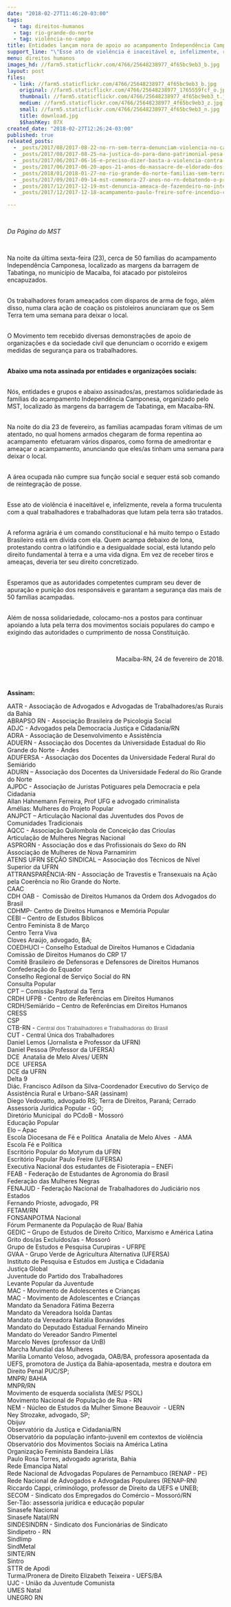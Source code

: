 ```yaml
---
date: "2018-02-27T11:46:20-03:00"
tags:
  - tag: direitos-humanos
  - tag: rio-grande-do-norte
  - tag: violência-no-campo
title: Entidades lançam nora de apoio ao acampamento Independência Camponesa
support_line: "\"Esse ato de violência é inaceitável e, infelizmente, revela a forma truculenta com a qual trabalhadores e trabalhadoras que lutam pela terra são tratados\""
menu: direitos humanos
images_hd: //farm5.staticflickr.com/4766/25648238977_4f65bc9eb3_b.jpg
layout: post
files:
  - link: //farm5.staticflickr.com/4766/25648238977_4f65bc9eb3_b.jpg
    original: //farm5.staticflickr.com/4766/25648238977_1765559fcf_o.jpg
    thumbnail: //farm5.staticflickr.com/4766/25648238977_4f65bc9eb3_t.jpg
    medium: //farm5.staticflickr.com/4766/25648238977_4f65bc9eb3_z.jpg
    small: //farm5.staticflickr.com/4766/25648238977_4f65bc9eb3_n.jpg
    title: download.jpg
    $$hashKey: 07X
created_date: "2018-02-27T12:26:24-03:00"
published: true
releated_posts:
  - _posts/2017/08/2017-08-22-no-rn-sem-terra-denunciam-violencia-no-campo-e-sao-reprimidos-pela-policia.md
  - _posts/2017/08/2017-08-25-na-justica-do-para-dano-patrimonial-pesa-mais-que-morte-de-sem-terra.md
  - _posts/2017/06/2017-06-16-e-preciso-dizer-basta-a-violencia-contra-os-povos-do-campo.md
  - _posts/2017/06/2017-06-20-apos-21-anos-do-massacre-de-eldorado-dos-carajas-organizacoes-do-campo-se-unem-em-belem-contra-violencia.md
  - _posts/2018/01/2018-01-27-no-rio-grande-do-norte-familias-sem-terra-sofrem-despejo.md
  - _posts/2017/09/2017-09-14-mst-comemora-27-anos-no-rn-debatendo-o-protagonismo-das-mulheres-sem-terra.md
  - _posts/2017/12/2017-12-19-mst-denuncia-ameaca-de-fazendeiro-no-interior-de-sp.md
  - _posts/2017/12/2017-12-18-acampamento-paulo-freire-sofre-incendio-criminoso-em-sume-na-paraiba.md

---
```

<p>&nbsp;</p>

<p><em>Da P&aacute;gina do MST&nbsp;</em></p>

<p>&nbsp;</p>

<p>Na&nbsp;noite da &uacute;ltima&nbsp;sexta-feira&nbsp;(23), cerca de 50 fam&iacute;lias do acampamento Independ&ecirc;ncia Camponesa, localizado as margens da barragem de Tabatinga, no munic&iacute;pio de Maca&iacute;ba, foi&nbsp;atacado por pistoleiros encapuzados.&nbsp;</p>

<p><br />
Os trabalhadores foram amea&ccedil;ados&nbsp;com disparos de arma de fogo, al&eacute;m disso, numa clara a&ccedil;&atilde;o de coa&ccedil;&atilde;o os pistoleiros anunciaram que os Sem Terra tem uma semana para deixar o local.&nbsp;</p>

<p><br />
O Movimento tem recebido diversas demonstra&ccedil;&otilde;es de apoio de organiza&ccedil;&otilde;es e da sociedade civil que denunciam o ocorrido e exigem medidas de seguran&ccedil;a para os trabalhadores.&nbsp;</p>

<p><br />
<strong>Abaixo uma nota assinada por entidades e organiza&ccedil;&otilde;es sociais:&nbsp;&nbsp;</strong></p>

<p><br />
N&oacute;s, entidades e grupos e abaixo assinados/as, prestamos solidariedade &agrave;s fam&iacute;lias do acampamento Independ&ecirc;ncia Camponesa, organizado pelo MST, localizado &agrave;s margens da barragem de Tabatinga, em Maca&iacute;ba-RN.</p>

<p><br />
Na noite do dia 23 de fevereiro, as fam&iacute;lias acampadas foram v&iacute;timas de um atentado, no qual homens armados chegaram de forma repentina ao acampamento&nbsp; efetuaram v&aacute;rios disparos, como forma de amedrontar e amea&ccedil;ar o acampamento, anunciando que eles/as tinham uma semana para deixar o local.</p>

<p><br />
A &aacute;rea ocupada n&atilde;o cumpre sua fun&ccedil;&atilde;o social e sequer est&aacute; sob comando de reintegra&ccedil;&atilde;o de posse.</p>

<p><br />
Esse ato de viol&ecirc;ncia &eacute; inaceit&aacute;vel e, infelizmente, revela a forma truculenta com a qual trabalhadores e trabalhadoras que lutam pela terra s&atilde;o tratados.</p>

<p><br />
A reforma agr&aacute;ria &eacute; um comando constitucional e h&aacute; muito tempo o Estado Brasileiro est&aacute; em d&iacute;vida com ela. Quem acampa debaixo de lona, protestando contra o latif&uacute;ndio e a desigualdade social, est&aacute; lutando pelo direito fundamental &agrave; terra e a uma vida digna. Em vez de receber tiros e amea&ccedil;as, deveria ter seu direito concretizado.</p>

<p><br />
Esperamos que as autoridades competentes cumpram seu dever de apura&ccedil;&atilde;o e puni&ccedil;&atilde;o dos respons&aacute;veis e garantam a seguran&ccedil;a das mais de 50 fam&iacute;lias acampadas.</p>

<p><br />
Al&eacute;m de nossa solidariedade, colocamo-nos a postos para continuar apoiando a luta pela terra dos movimentos sociais populares do campo e exigindo das autoridades o cumprimento de nossa Constitui&ccedil;&atilde;o.</p>

<p style="text-align: right;">&nbsp;</p>

<p style="text-align: right;">Maca&iacute;ba-RN, 24 de fevereiro de 2018.</p>

<p style="text-align: right;"><br />
&nbsp;</p>

<p><strong>Assinam:&nbsp;</strong></p>

<p>AATR - Associa&ccedil;&atilde;o de Advogados e Advogadas de Trabalhadores/as Rurais da Bahia<br />
ABRAPSO RN - Associa&ccedil;&atilde;o Brasileira de Psicologia Social&nbsp;<br />
ADJC - Advogados pela Democracia Justi&ccedil;a e Cidadania/RN<br />
ADRA - Associa&ccedil;&atilde;o de Desenvolvimento e Assist&ecirc;ncia<br />
ADUERN - Associa&ccedil;&atilde;o dos Docentes da Universidade Estadual do Rio Grande do Norte - Andes&nbsp;<br />
ADUFERSA - Associa&ccedil;&atilde;o dos Docentes da Universidade Federal Rural do Semi&aacute;rido<br />
ADURN &ndash; Associa&ccedil;&atilde;o dos Docentes da Universidade Federal do Rio Grande do Norte<br />
AJPDC - Associa&ccedil;&atilde;o de Juristas Potiguares pela Democracia e pela Cidadania&nbsp;<br />
Allan Hahnemann Ferreira, Prof UFG e advogado criminalista<br />
Am&eacute;lias: Mulheres do Projeto Popular<br />
ANJPCT &ndash; Articula&ccedil;&atilde;o Nacional das Juventudes dos Povos de Comunidades Tradicionais&nbsp;<br />
AQCC - Associa&ccedil;&atilde;o Quilombola de Concei&ccedil;&atilde;o das Crioulas&nbsp;<br />
Articula&ccedil;&atilde;o de Mulheres Negras Nacional<br />
ASPRORN - Associa&ccedil;&atilde;o dos e das Profissionais do Sexo do RN&nbsp;<br />
Associa&ccedil;&atilde;o de Mulheres de Nova Parnamirim&nbsp;<br />
ATENS UFRN SE&Ccedil;&Atilde;O SINDICAL &ndash; Associa&ccedil;&atilde;o dos T&eacute;cnicos de N&iacute;vel Superior da UFRN<br />
ATTRANSPAR&Ecirc;NCIA-RN - Associa&ccedil;&atilde;o de Travestis e Transexuais na A&ccedil;&atilde;o pela Coer&ecirc;ncia no Rio Grande do Norte.<br />
CAAC<br />
CDH OAB -&nbsp;&nbsp;Comiss&atilde;o de Direitos Humanos da Ordem dos Advogados do Brasil<br />
CDHMP- Centro de Direitos Humanos e Mem&oacute;ria Popular<br />
CEBI &ndash; Centro de Estudos B&iacute;blicos<br />
Centro Feminista 8 de Mar&ccedil;o&nbsp;<br />
Centro Terra Viva<br />
Cloves Ara&uacute;jo, advogado, BA;<br />
COEDHUCI &ndash; Conselho Estadual de Direitos Humanos e Cidadania<br />
Comiss&atilde;o de Direitos Humanos do CRP 17&nbsp;<br />
Comit&ecirc; Brasileiro de Defensoras e Defensores de Direitos Humanos<br />
Confedera&ccedil;&atilde;o do Equador<br />
Conselho Regional de Servi&ccedil;o Social do RN<br />
Consulta Popular<br />
CPT &ndash; Comiss&atilde;o Pastoral da Terra<br />
CRDH UFPB - Centro de Refer&ecirc;ncias em Direitos Humanos<br />
CRDH/Semi&aacute;rido &ndash; Centro de Refer&ecirc;ncias em Direitos Humanos<br />
CRESS<br />
CSP&nbsp;<br />
CTB-RN -&nbsp;<span style="color: rgb(84, 84, 84); font-family: arial, sans-serif; font-size: small;">Central dos Trabalhadores e Trabalhadoras do Brasil</span><br />
CUT -&nbsp;<span style="color: rgb(34, 34, 34); font-family: arial, sans-serif;">Central &Uacute;nica dos Trabalhadores</span><br />
Daniel Lemos (Jornalista e Professor da UFRN)<br />
Daniel Pessoa (Professor da UFERSA)<br />
DCE&nbsp; Anatalia de Melo Alves/ UERN&nbsp;<br />
DCE&nbsp; UFERSA<br />
DCE da UFRN<br />
Delta 9&nbsp;<br />
Di&aacute;c. Francisco Adilson da Silva-Coordenador Executivo do Servi&ccedil;o de Assist&ecirc;ncia Rural e Urbano-SAR (assinam)<br />
Diego Vedovatto, advogado RS; Terra de Direitos, Paran&aacute;; Cerrado Assessoria Jur&iacute;dica Popular - GO;<br />
Diret&oacute;rio Municipal&nbsp; do PCdoB - Mossor&oacute;<br />
Educa&ccedil;&atilde;o Popular<br />
Elo &ndash; Apac<br />
Escola Diocesana de F&eacute; e Pol&iacute;tica&nbsp; Anatalia de Melo Alves&nbsp; - AMA<br />
Escola F&eacute; e Pol&iacute;tica<br />
Escrit&oacute;rio Popular do Motyrum da UFRN&nbsp;<br />
Escrit&oacute;rio Popular Paulo Freire (UFERSA)<br />
Executiva Nacional dos estudantes de Fisioterapia &ndash; ENEFi<br />
FEAB - Federa&ccedil;&atilde;o de Estudantes de Agronomia do Brasil<br />
Federa&ccedil;&atilde;o das Mulheres Negras<br />
FENAJUD - Federa&ccedil;&atilde;o Nacional de Trabalhadores do Judici&aacute;rio nos Estados<br />
Fernando Prioste, advogado, PR<br />
FETAM/RN<br />
FONSANPOTMA Nacional<br />
F&oacute;rum Permanente da Popula&ccedil;&atilde;o de Rua/ Bahia<br />
GEDIC &ndash; Grupo de Estudos de Direito Cr&iacute;tico, Marxismo e Am&eacute;rica Latina<br />
Grito dos/as Exclu&iacute;dos/as - Mossor&oacute;<br />
Grupo de Estudos e Pesquisa Curupiras - UFRPE&nbsp;<br />
GVAA - Grupo Verde de Agricultura Alternativa (UFERSA)<br />
Instituto de Pesquisa e Estudos em Justi&ccedil;a e Cidadania&nbsp;<br />
Justi&ccedil;a Global<br />
Juventude do Partido dos Trabalhadores<br />
Levante Popular da Juventude<br />
MAC - Movimento de Adolescentes e Crian&ccedil;as<br />
MAC - Movimento de Adolescentes e Crian&ccedil;as&nbsp;<br />
Mandato da Senadora F&aacute;tima Bezerra<br />
Mandato da Vereadora Isolda Dantas<br />
Mandato da Vereadora Nat&aacute;lia Bonavides<br />
Mandato do Deputado Estadual Fernando Mineiro<br />
Mandato do Vereador Sandro Pimentel<br />
Marcelo Neves (professor da UnB)&nbsp;<br />
Marcha Mundial das Mulheres&nbsp;<br />
Mar&iacute;lia Lomanto Veloso, advogada, OAB/BA, professora aposentada da UEFS, promotora de Justi&ccedil;a da Bahia-aposentada, mestra e doutora em Direito Penal PUC/SP;<br />
MNPR/ BAHIA<br />
MNPR/RN&nbsp;<br />
Movimento de esquerda socialista (MES/ PSOL)<br />
Movimento Nacional de Popula&ccedil;&atilde;o de Rua - RN<br />
NEM - N&uacute;cleo de Estudos da Mulher Simone Beauvoir&nbsp; - UERN&nbsp;<br />
Ney Strozake, advogado, SP;<br />
Obijuv<br />
Observat&oacute;rio da Justi&ccedil;a e Cidadania/RN<br />
Observat&oacute;rio da popula&ccedil;&atilde;o infanto-juvenil em contextos de viol&ecirc;ncia<br />
Observat&oacute;rio dos Movimentos Sociais na Am&eacute;rica Latina&nbsp;<br />
Organiza&ccedil;&atilde;o Feminista Bandeira Lil&aacute;s<br />
Paulo Rosa Torres, advogado agrarista, Bahia<br />
Rede Emancipa Natal<br />
Rede Nacional de Advogadas Populares de Pernambuco (RENAP - PE)&nbsp;<br />
Rede Nacional de Advogados e Advogadas Populares (RENAP-RN)<br />
Riccardo Cappi, crimin&oacute;logo, professor de Direito da UEFS e UNEB;&nbsp;<br />
SECOM - Sindicato dos Empregados do Com&eacute;rcio &ndash; Mossor&oacute;/RN<br />
Ser-T&atilde;o: assessoria jur&iacute;dica e educa&ccedil;&atilde;o popular<br />
Sinasefe Nacional<br />
Sinasefe Natal/RN<br />
SINDESINDRN - Sindicato dos Funcion&aacute;rias de Sindicato<br />
Sindipetro - RN<br />
Sindlimp<br />
SindMetal&nbsp;<br />
SINTE/RN<br />
Sintro<br />
STTR de Apodi&nbsp;<br />
Turma/Pronera de Direito Elizabeth Teixeira - UEFS/BA<br />
UJC - Uni&atilde;o da Juventude Comunista<br />
UMES Natal&nbsp;<br />
UNEGRO RN</p>
